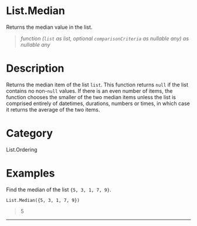 # List.Median
Returns the median value in the list.
> _function (<code>list</code> as list, optional <code>comparisonCriteria</code> as nullable any) as nullable any_

# Description 
Returns the median item of the list <code>list</code>. This function returns <code>null</code> if the list contains no non-<code>null</code> values. 
    If there is an even number of items, the function chooses the smaller of the two median items unless the list is
    comprised entirely of datetimes, durations, numbers or times, in which case it returns the average of the two items.
# Category 
List.Ordering
# Examples 
Find the median of the list <code>{5, 3, 1, 7, 9}</code>.
```
List.Median({5, 3, 1, 7, 9})
```
> 5
***
